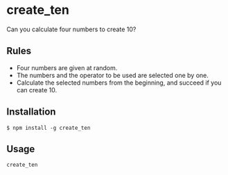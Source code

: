# create_ten
Can you calculate four numbers to create 10?

## Rules
- Four numbers are given at random.
- The numbers and the operator to be used are selected one by one.
- Calculate the selected numbers from the beginning, and succeed if you can create 10.

## Installation

```
$ npm install -g create_ten
```

## Usage

```
create_ten
```
